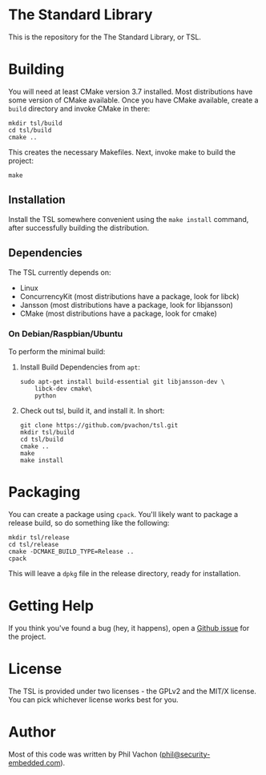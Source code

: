 # The Standard Library

This is the repository for the The Standard Library, or TSL.

# Building

You will need at least CMake version 3.7 installed. Most distributions have some version
of CMake available. Once you have CMake available, create a `build` directory and invoke
CMake in there:

```
mkdir tsl/build
cd tsl/build
cmake ..
```
This creates the necessary Makefiles. Next, invoke make to build the project:
```
make
```

## Installation

Install the TSL somewhere convenient using the `make install` command, after successfully
building the distribution.

## Dependencies

The TSL currently depends on:
 * Linux
 * ConcurrencyKit (most distributions have a package, look for libck)
 * Jansson (most distributions have a package, look for libjansson)
 * CMake (most distributions have a package, look for cmake)

### On Debian/Raspbian/Ubuntu
To perform the minimal build:

1. Install Build Dependencies from `apt`:
   ```
   sudo apt-get install build-essential git libjansson-dev \
       libck-dev cmake\
       python
   ```

2. Check out tsl, build it, and install it. In short:
   ```
   git clone https://github.com/pvachon/tsl.git
   mkdir tsl/build
   cd tsl/build
   cmake ..
   make
   make install
   ```

# Packaging
You can create a package using `cpack`. You'll likely want to package a release build, so
do something like the following:
```
mkdir tsl/release
cd tsl/release
cmake -DCMAKE_BUILD_TYPE=Release ..
cpack
```
This will leave a `dpkg` file in the release directory, ready for installation.

# Getting Help

If you think you've found a bug (hey, it happens), open a [Github issue](https://github.com/pvachon/tsl/issues) for the project.

# License

The TSL is provided under two licenses - the GPLv2 and the MIT/X license. You
can pick whichever license works best for you.

# Author

Most of this code was written by Phil Vachon (phil@security-embedded.com).

